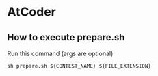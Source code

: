 # AtCoder
## How to execute prepare.sh
Run this command (args are optional)
```
sh prepare.sh ${CONTEST_NAME} ${FILE_EXTENSION}
```